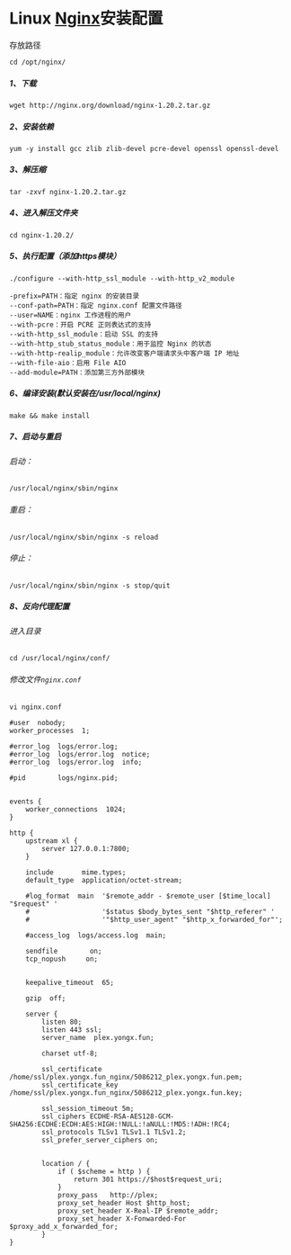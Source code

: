 # Linux [Nginx](http://nginx.org/en/download.html)安装配置

存放路径

`cd /opt/nginx/`

##### 1、下载

`wget http://nginx.org/download/nginx-1.20.2.tar.gz`

##### 2、安装依赖

`yum -y install gcc zlib zlib-devel pcre-devel openssl openssl-devel`

##### 3、解压缩

`tar -zxvf nginx-1.20.2.tar.gz`

##### 4、进入解压文件夹

`cd nginx-1.20.2/`

##### 5、执行配置（添加https模块）

`./configure --with-http_ssl_module --with-http_v2_module` 

```
-prefix=PATH：指定 nginx 的安装目录
--conf-path=PATH：指定 nginx.conf 配置文件路径
--user=NAME：nginx 工作进程的用户
--with-pcre：开启 PCRE 正则表达式的支持
--with-http_ssl_module：启动 SSL 的支持
--with-http_stub_status_module：用于监控 Nginx 的状态
--with-http-realip_module：允许改变客户端请求头中客户端 IP 地址
--with-file-aio：启用 File AIO
--add-module=PATH：添加第三方外部模块
```

##### 6、编译安装(默认安装在/usr/local/nginx)

`make && make install`

##### 7、启动与重启

###### 启动：

`/usr/local/nginx/sbin/nginx`

###### 重启：

`/usr/local/nginx/sbin/nginx -s reload`

###### 停止：

`/usr/local/nginx/sbin/nginx -s stop/quit`

##### 8、反向代理配置

###### 进入目录

`cd /usr/local/nginx/conf/`

###### 修改文件`nginx.conf`

`vi nginx.conf`

```
#user  nobody;
worker_processes  1;

#error_log  logs/error.log;
#error_log  logs/error.log  notice;
#error_log  logs/error.log  info;

#pid        logs/nginx.pid;


events {
    worker_connections  1024;
}

http {
    upstream xl {                                                                                                                                        
        server 127.0.0.1:7800;                                                                                                                           
    }                                                                                                                                                    

    include       mime.types;
    default_type  application/octet-stream;

    #log_format  main  '$remote_addr - $remote_user [$time_local] "$request" '
    #                  '$status $body_bytes_sent "$http_referer" '
    #                  '"$http_user_agent" "$http_x_forwarded_for"';

    #access_log  logs/access.log  main;

    sendfile        on;
    tcp_nopush     on;

    
    keepalive_timeout  65;

    gzip  off;

    server {
        listen 80;
        listen 443 ssl;
        server_name  plex.yongx.fun;

        charset utf-8;

        ssl_certificate      /home/ssl/plex.yongx.fun_nginx/5086212_plex.yongx.fun.pem;
        ssl_certificate_key  /home/ssl/plex.yongx.fun_nginx/5086212_plex.yongx.fun.key;

        ssl_session_timeout 5m;
        ssl_ciphers ECDHE-RSA-AES128-GCM-SHA256:ECDHE:ECDH:AES:HIGH:!NULL:!aNULL:!MD5:!ADH:!RC4;
        ssl_protocols TLSv1 TLSv1.1 TLSv1.2;
        ssl_prefer_server_ciphers on;


        location / {
            if ( $scheme = http ) {
                return 301 https://$host$request_uri;
            }
            proxy_pass   http://plex;
            proxy_set_header Host $http_host;
            proxy_set_header X-Real-IP $remote_addr;
            proxy_set_header X-Fonwarded-For $proxy_add_x_forwarded_for;
        }
}
```

